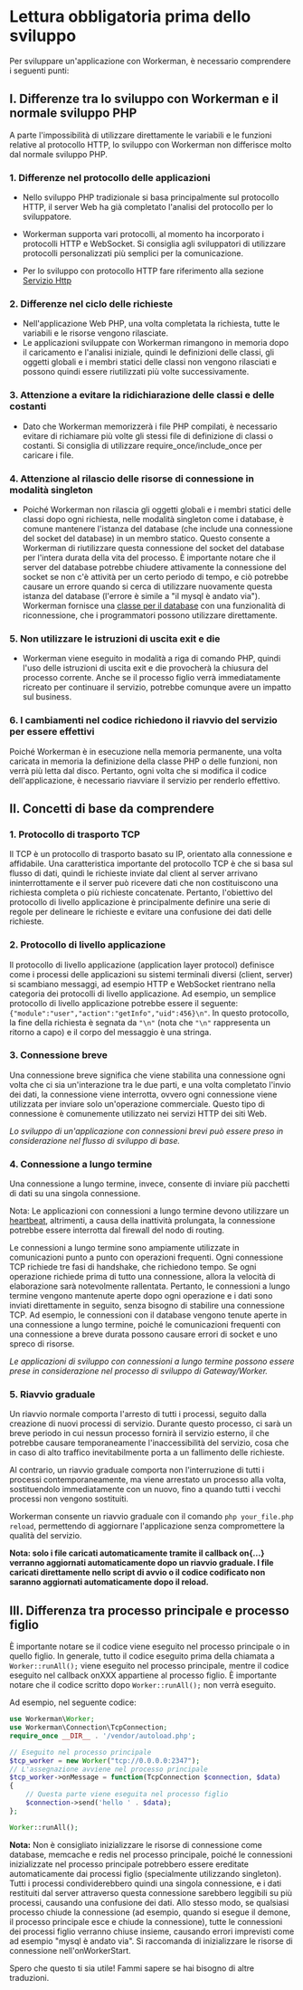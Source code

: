 # Lettura obbligatoria prima dello sviluppo

Per sviluppare un'applicazione con Workerman, è necessario comprendere i seguenti punti:


## I. Differenze tra lo sviluppo con Workerman e il normale sviluppo PHP

A parte l'impossibilità di utilizzare direttamente le variabili e le funzioni relative al protocollo HTTP, lo sviluppo con Workerman non differisce molto dal normale sviluppo PHP.

### 1. Differenze nel protocollo delle applicazioni
* Nello sviluppo PHP tradizionale si basa principalmente sul protocollo HTTP, il server Web ha già completato l'analisi del protocollo per lo sviluppatore.
* Workerman supporta vari protocolli, al momento ha incorporato i protocolli HTTP e WebSocket. Si consiglia agli sviluppatori di utilizzare protocolli personalizzati più semplici per la comunicazione.

 * Per lo sviluppo con protocollo HTTP fare riferimento alla sezione [Servizio Http](../http/request.md)

### 2. Differenze nel ciclo delle richieste
* Nell'applicazione Web PHP, una volta completata la richiesta, tutte le variabili e le risorse vengono rilasciate.
* Le applicazioni sviluppate con Workerman rimangono in memoria dopo il caricamento e l'analisi iniziale, quindi le definizioni delle classi, gli oggetti globali e i membri statici delle classi non vengono rilasciati e possono quindi essere riutilizzati più volte successivamente.

### 3. Attenzione a evitare la ridichiarazione delle classi e delle costanti
* Dato che Workerman memorizzerà i file PHP compilati, è necessario evitare di richiamare più volte gli stessi file di definizione di classi o costanti. Si consiglia di utilizzare require_once/include_once per caricare i file.

### 4. Attenzione al rilascio delle risorse di connessione in modalità singleton
* Poiché Workerman non rilascia gli oggetti globali e i membri statici delle classi dopo ogni richiesta, nelle modalità singleton come i database, è comune mantenere l'istanza del database (che include una connessione del socket del database) in un membro statico. Questo consente a Workerman di riutilizzare questa connessione del socket del database per l'intera durata della vita del processo. È importante notare che il server del database potrebbe chiudere attivamente la connessione del socket se non c'è attività per un certo periodo di tempo, e ciò potrebbe causare un errore quando si cerca di utilizzare nuovamente questa istanza del database (l'errore è simile a "il mysql è andato via"). Workerman fornisce una [classe per il database](../components/workerman-mysql.md) con una funzionalità di riconnessione, che i programmatori possono utilizzare direttamente.

### 5. Non utilizzare le istruzioni di uscita exit e die
* Workerman viene eseguito in modalità a riga di comando PHP, quindi l'uso delle istruzioni di uscita exit e die provocherà la chiusura del processo corrente. Anche se il processo figlio verrà immediatamente ricreato per continuare il servizio, potrebbe comunque avere un impatto sul business.

### 6. I cambiamenti nel codice richiedono il riavvio del servizio per essere effettivi
Poiché Workerman è in esecuzione nella memoria permanente, una volta caricata in memoria la definizione della classe PHP o delle funzioni, non verrà più letta dal disco. Pertanto, ogni volta che si modifica il codice dell'applicazione, è necessario riavviare il servizio per renderlo effettivo.


## II. Concetti di base da comprendere

### 1. Protocollo di trasporto TCP
Il TCP è un protocollo di trasporto basato su IP, orientato alla connessione e affidabile. Una caratteristica importante del protocollo TCP è che si basa sul flusso di dati, quindi le richieste inviate dal client al server arrivano ininterrottamente e il server può ricevere dati che non costituiscono una richiesta completa o più richieste concatenate. Pertanto, l'obiettivo del protocollo di livello applicazione è principalmente definire una serie di regole per delineare le richieste e evitare una confusione dei dati delle richieste.

### 2. Protocollo di livello applicazione
Il protocollo di livello applicazione (application layer protocol) definisce come i processi delle applicazioni su sistemi terminali diversi (client, server) si scambiano messaggi, ad esempio HTTP e WebSocket rientrano nella categoria dei protocolli di livello applicazione. Ad esempio, un semplice protocollo di livello applicazione potrebbe essere il seguente: ```{"module":"user","action":"getInfo","uid":456}\n"```. In questo protocollo, la fine della richiesta è segnata da ```"\n"``` (nota che ```"\n"``` rappresenta un ritorno a capo) e il corpo del messaggio è una stringa.

### 3. Connessione breve
Una connessione breve significa che viene stabilita una connessione ogni volta che ci sia un'interazione tra le due parti, e una volta completato l'invio dei dati, la connessione viene interrotta, ovvero ogni connessione viene utilizzata per inviare solo un'operazione commerciale. Questo tipo di connessione è comunemente utilizzato nei servizi HTTP dei siti Web.

*Lo sviluppo di un'applicazione con connessioni brevi può essere preso in considerazione nel flusso di sviluppo di base.*

### 4. Connessione a lungo termine
Una connessione a lungo termine, invece, consente di inviare più pacchetti di dati su una singola connessione.

Nota: Le applicazioni con connessioni a lungo termine devono utilizzare un [heartbeat](../faq/heartbeat.md), altrimenti, a causa della inattività prolungata, la connessione potrebbe essere interrotta dal firewall del nodo di routing.

Le connessioni a lungo termine sono ampiamente utilizzate in comunicazioni punto a punto con operazioni frequenti. Ogni connessione TCP richiede tre fasi di handshake, che richiedono tempo. Se ogni operazione richiede prima di tutto una connessione, allora la velocità di elaborazione sarà notevolmente rallentata. Pertanto, le connessioni a lungo termine vengono mantenute aperte dopo ogni operazione e i dati sono inviati direttamente in seguito, senza bisogno di stabilire una connessione TCP. Ad esempio, le connessioni con il database vengono tenute aperte in una connessione a lungo termine, poiché le comunicazioni frequenti con una connessione a breve durata possono causare errori di socket e uno spreco di risorse.

*Le applicazioni di sviluppo con connessioni a lungo termine possono essere prese in considerazione nel processo di sviluppo di Gateway/Worker.*

### 5. Riavvio graduale
Un riavvio normale comporta l'arresto di tutti i processi, seguito dalla creazione di nuovi processi di servizio. Durante questo processo, ci sarà un breve periodo in cui nessun processo fornirà il servizio esterno, il che potrebbe causare temporaneamente l'inaccessibilità del servizio, cosa che in caso di alto traffico inevitabilmente porta a un fallimento delle richieste.

Al contrario, un riavvio graduale comporta non l'interruzione di tutti i processi contemporaneamente, ma viene arrestato un processo alla volta, sostituendolo immediatamente con un nuovo, fino a quando tutti i vecchi processi non vengono sostituiti.

Workerman consente un riavvio graduale con il comando ```php your_file.php reload```, permettendo di aggiornare l'applicazione senza compromettere la qualità del servizio.

**Nota: solo i file caricati automaticamente tramite il callback on{...} verranno aggiornati automaticamente dopo un riavvio graduale. I file caricati direttamente nello script di avvio o il codice codificato non saranno aggiornati automaticamente dopo il reload.**


## III. Differenza tra processo principale e processo figlio
È importante notare se il codice viene eseguito nel processo principale o in quello figlio. In generale, tutto il codice eseguito prima della chiamata a ```Worker::runAll();``` viene eseguito nel processo principale, mentre il codice eseguito nel callback onXXX appartiene al processo figlio. È importante notare che il codice scritto dopo ```Worker::runAll();``` non verrà eseguito.

Ad esempio, nel seguente codice:
```php
use Workerman\Worker;
use Workerman\Connection\TcpConnection;
require_once __DIR__ . '/vendor/autoload.php';

// Eseguito nel processo principale
$tcp_worker = new Worker("tcp://0.0.0.0:2347");
// L'assegnazione avviene nel processo principale
$tcp_worker->onMessage = function(TcpConnection $connection, $data)
{
    // Questa parte viene eseguita nel processo figlio
    $connection->send('hello ' . $data);
};

Worker::runAll();
```

**Nota:** Non è consigliato inizializzare le risorse di connessione come database, memcache e redis nel processo principale, poiché le connessioni inizializzate nel processo principale potrebbero essere ereditate automaticamente dai processi figlio (specialmente utilizzando singleton). Tutti i processi condividerebbero quindi una singola connessione, e i dati restituiti dal server attraverso questa connessione sarebbero leggibili su più processi, causando una confusione dei dati. Allo stesso modo, se qualsiasi processo chiude la connessione (ad esempio, quando si esegue il demone, il processo principale esce e chiude la connessione), tutte le connessioni dei processi figlio verranno chiuse insieme, causando errori imprevisti come ad esempio "mysql è andato via". Si raccomanda di inizializzare le risorse di connessione nell'onWorkerStart.

Spero che questo ti sia utile! Fammi sapere se hai bisogno di altre traduzioni.
